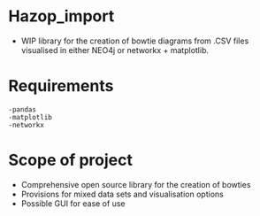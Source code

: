 ##
# Hazop_import

- WIP library for the creation of bowtie diagrams from .CSV files visualised in either NEO4j or networkx + matplotlib.

# Requirements

```
-pandas
-matplotlib
-networkx
```
# Scope of project
- Comprehensive open source library for the creation of bowties
- Provisions for mixed data sets and visualisation options
- Possible GUI for ease of use
## 
